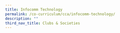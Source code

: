 ```yaml
---
title: Infocomm Technology
permalink: /co-curriculum/cca/infocomm-technology/
description: ""
third_nav_title: Clubs & Societies
---
```

